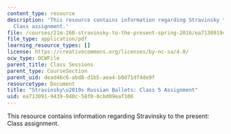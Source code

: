 ```yaml
---
content_type: resource
description: 'This resource contains information regarding Stravinsky to the present:
  Class assignment.'
file: /courses/21m-260-stravinsky-to-the-present-spring-2016/ea7130919439040c58f00cbd09eaf106_MIT21M_260S16_assn05.pdf
file_type: application/pdf
learning_resource_types: []
license: https://creativecommons.org/licenses/by-nc-sa/4.0/
ocw_type: OCWFile
parent_title: Class Sessions
parent_type: CourseSection
parent_uid: dead46c6-abd8-d1b5-aea4-b0d71df4de9f
resourcetype: Document
title: "Stravinsky\u2019s Russian Ballets: Class 5 Assignment"
uid: ea713091-9439-040c-58f0-0cbd09eaf106
---
```

This resource contains information regarding Stravinsky to the present: Class assignment.